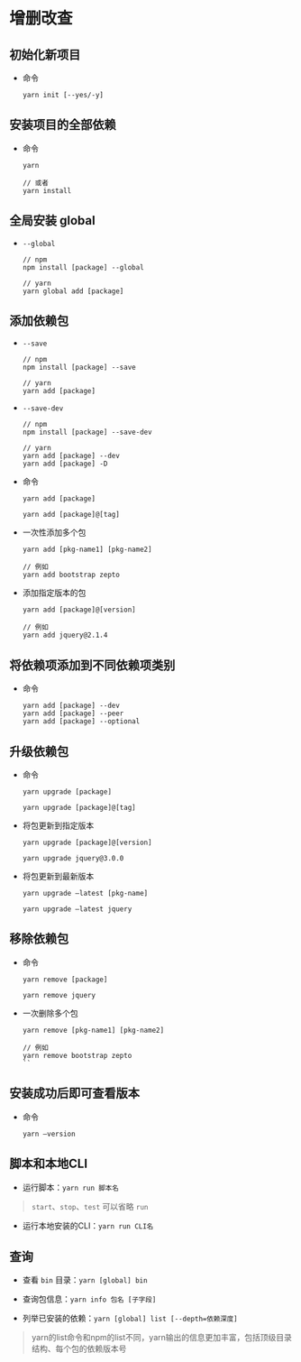 # 增删改查

## 初始化新项目

+ 命令

  ```shell
  yarn init [--yes/-y]
  ```

## 安装项目的全部依赖

+ 命令

  ```shell
  yarn

  // 或者
  yarn install
  ```

## 全局安装 global

+ `--global`

  ```shell
  // npm
  npm install [package] --global

  // yarn
  yarn global add [package]
  ```

## 添加依赖包

+ `--save`

  ```shell
  // npm
  npm install [package] --save

  // yarn
  yarn add [package]
  ```

+ `--save-dev`

  ```shell
  // npm
  npm install [package] --save-dev

  // yarn
  yarn add [package] --dev
  yarn add [package] -D
  ```

+ 命令

  ```shell
  yarn add [package]

  yarn add [package]@[tag]
  ```

+ 一次性添加多个包

  ```shell
  yarn add [pkg-name1] [pkg-name2]

  // 例如
  yarn add bootstrap zepto
  ```

+ 添加指定版本的包

  ```shell
  yarn add [package]@[version]

  // 例如
  yarn add jquery@2.1.4
  ```

## 将依赖项添加到不同依赖项类别

+ 命令

  ```shell
  yarn add [package] --dev
  yarn add [package] --peer
  yarn add [package] --optional
  ```

## 升级依赖包

+ 命令

  ```shell
  yarn upgrade [package]

  yarn upgrade [package]@[tag]
  ```

+ 将包更新到指定版本

  ```shell
  yarn upgrade [package]@[version]

  yarn upgrade jquery@3.0.0
  ```

+ 将包更新到最新版本

  ```shell
  yarn upgrade –latest [pkg-name]

  yarn upgrade –latest jquery
  ```

## 移除依赖包

+ 命令

  ```shell
  yarn remove [package]

  yarn remove jquery
  ```

+ 一次删除多个包

  ```shell
  yarn remove [pkg-name1] [pkg-name2]

  // 例如
  yarn remove bootstrap zepto
  ``
  ```

## 安装成功后即可查看版本

+ 命令

  ```shell
  yarn –version
  ```

## 脚本和本地CLI

+ 运行脚本：`yarn run 脚本名`

> `start`、`stop`、`test` 可以省略 `run`

+ 运行本地安装的CLI：`yarn run CLI名`

## 查询

+ 查看 `bin` 目录：`yarn [global] bin`

+ 查询包信息：`yarn info 包名 [子字段]`

+ 列举已安装的依赖：`yarn [global] list [--depth=依赖深度]`

> yarn的list命令和npm的list不同，yarn输出的信息更加丰富，包括顶级目录结构、每个包的依赖版本号

